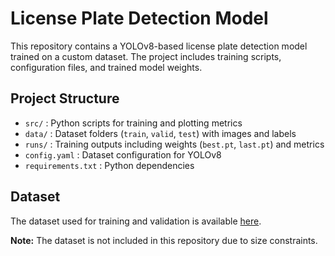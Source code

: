 # License Plate Detection Model

This repository contains a YOLOv8-based license plate detection model trained on a custom dataset. The project includes training scripts, configuration files, and trained model weights.

## Project Structure

- `src/` : Python scripts for training and plotting metrics  
- `data/` : Dataset folders (`train`, `valid`, `test`) with images and labels  
- `runs/` : Training outputs including weights (`best.pt`, `last.pt`) and metrics  
- `config.yaml` : Dataset configuration for YOLOv8  
- `requirements.txt` : Python dependencies  

## Dataset

The dataset used for training and validation is available [here](https://universe.roboflow.com/roboflow-universe-projects/license-plate-recognition-rxg4e/dataset/4/download).

**Note:** The dataset is not included in this repository due to size constraints.
